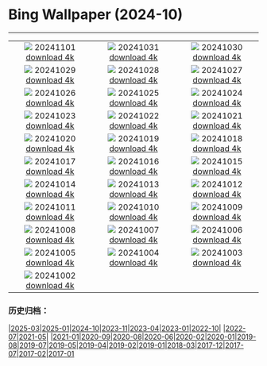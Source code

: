 # Bing Wallpaper (2024-10)
**************
| | | |
| :----: | :----: | :----: |
| ![](https://www.bing.com/th?id=OHR.GargoyleParis_EN-CA6806508662_1920x1080.jpg) 20241101 [download 4k](https://www.bing.com/th?id=OHR.GargoyleParis_EN-CA6806508662_UHD.jpg) | ![](https://www.bing.com/th?id=OHR.HauntedEdinburgh_EN-CA6524249488_1920x1080.jpg) 20241031 [download 4k](https://www.bing.com/th?id=OHR.HauntedEdinburgh_EN-CA6524249488_UHD.jpg) | ![](https://www.bing.com/th?id=OHR.GreatOwl_EN-CA6169202889_1920x1080.jpg) 20241030 [download 4k](https://www.bing.com/th?id=OHR.GreatOwl_EN-CA6169202889_UHD.jpg) |
| ![](https://www.bing.com/th?id=OHR.PumpkinMist_EN-CA5942039818_1920x1080.jpg) 20241029 [download 4k](https://www.bing.com/th?id=OHR.PumpkinMist_EN-CA5942039818_UHD.jpg) | ![](https://www.bing.com/th?id=OHR.PolarBearHug_EN-CA5661955284_1920x1080.jpg) 20241028 [download 4k](https://www.bing.com/th?id=OHR.PolarBearHug_EN-CA5661955284_UHD.jpg) | ![](https://www.bing.com/th?id=OHR.GhostForest_EN-CA5302994217_1920x1080.jpg) 20241027 [download 4k](https://www.bing.com/th?id=OHR.GhostForest_EN-CA5302994217_UHD.jpg) |
| ![](https://www.bing.com/th?id=OHR.MontBlancMassif_EN-CA4972012680_1920x1080.jpg) 20241026 [download 4k](https://www.bing.com/th?id=OHR.MontBlancMassif_EN-CA4972012680_UHD.jpg) | ![](https://www.bing.com/th?id=OHR.BodieCalifornia_EN-CA4900321008_1920x1080.jpg) 20241025 [download 4k](https://www.bing.com/th?id=OHR.BodieCalifornia_EN-CA4900321008_UHD.jpg) | ![](https://www.bing.com/th?id=OHR.MadameSherriCastle_EN-CA4239046959_1920x1080.jpg) 20241024 [download 4k](https://www.bing.com/th?id=OHR.MadameSherriCastle_EN-CA4239046959_UHD.jpg) |
| ![](https://www.bing.com/th?id=OHR.MonsterDoor_EN-CA3833144484_1920x1080.jpg) 20241023 [download 4k](https://www.bing.com/th?id=OHR.MonsterDoor_EN-CA3833144484_UHD.jpg) | ![](https://www.bing.com/th?id=OHR.AutumnCypress_EN-CA3476365850_1920x1080.jpg) 20241022 [download 4k](https://www.bing.com/th?id=OHR.AutumnCypress_EN-CA3476365850_UHD.jpg) | ![](https://www.bing.com/th?id=OHR.SmilingSloth_EN-CA3124807232_1920x1080.jpg) 20241021 [download 4k](https://www.bing.com/th?id=OHR.SmilingSloth_EN-CA3124807232_UHD.jpg) |
| ![](https://www.bing.com/th?id=OHR.DenderaTemple_EN-CA1538664812_1920x1080.jpg) 20241020 [download 4k](https://www.bing.com/th?id=OHR.DenderaTemple_EN-CA1538664812_UHD.jpg) | ![](https://www.bing.com/th?id=OHR.JasperDark_EN-CA8643042761_1920x1080.jpg) 20241019 [download 4k](https://www.bing.com/th?id=OHR.JasperDark_EN-CA8643042761_UHD.jpg) | ![](https://www.bing.com/th?id=OHR.KochiaJapan_EN-CA9025927952_1920x1080.jpg) 20241018 [download 4k](https://www.bing.com/th?id=OHR.KochiaJapan_EN-CA9025927952_UHD.jpg) |
| ![](https://www.bing.com/th?id=OHR.FossilsDorset_EN-CA8526505485_1920x1080.jpg) 20241017 [download 4k](https://www.bing.com/th?id=OHR.FossilsDorset_EN-CA8526505485_UHD.jpg) | ![](https://www.bing.com/th?id=OHR.MaraMigration_EN-CA7027269476_1920x1080.jpg) 20241016 [download 4k](https://www.bing.com/th?id=OHR.MaraMigration_EN-CA7027269476_UHD.jpg) | ![](https://www.bing.com/th?id=OHR.CocoBeach_EN-CA6585712044_1920x1080.jpg) 20241015 [download 4k](https://www.bing.com/th?id=OHR.CocoBeach_EN-CA6585712044_UHD.jpg) |
| ![](https://www.bing.com/th?id=OHR.AlcazarSeville_EN-CA0555315003_1920x1080.jpg) 20241014 [download 4k](https://www.bing.com/th?id=OHR.AlcazarSeville_EN-CA0555315003_UHD.jpg) | ![](https://www.bing.com/th?id=OHR.QuebecDuck_EN-CA0208524250_1920x1080.jpg) 20241013 [download 4k](https://www.bing.com/th?id=OHR.QuebecDuck_EN-CA0208524250_UHD.jpg) | ![](https://www.bing.com/th?id=OHR.CelticColours_EN-CA7718811490_1920x1080.jpg) 20241012 [download 4k](https://www.bing.com/th?id=OHR.CelticColours_EN-CA7718811490_UHD.jpg) |
| ![](https://www.bing.com/th?id=OHR.SoranoItaly_EN-CA4829518601_1920x1080.jpg) 20241011 [download 4k](https://www.bing.com/th?id=OHR.SoranoItaly_EN-CA4829518601_UHD.jpg) | ![](https://www.bing.com/th?id=OHR.AspensColorado_EN-CA0556453730_1920x1080.jpg) 20241010 [download 4k](https://www.bing.com/th?id=OHR.AspensColorado_EN-CA0556453730_UHD.jpg) | ![](https://www.bing.com/th?id=OHR.MototiOctopus_EN-CA0168451476_1920x1080.jpg) 20241009 [download 4k](https://www.bing.com/th?id=OHR.MototiOctopus_EN-CA0168451476_UHD.jpg) |
| ![](https://www.bing.com/th?id=OHR.ElbePhilharmonic_EN-CA1458789835_1920x1080.jpg) 20241008 [download 4k](https://www.bing.com/th?id=OHR.ElbePhilharmonic_EN-CA1458789835_UHD.jpg) | ![](https://www.bing.com/th?id=OHR.CoyoteGulch_EN-CA9362587881_1920x1080.jpg) 20241007 [download 4k](https://www.bing.com/th?id=OHR.CoyoteGulch_EN-CA9362587881_UHD.jpg) | ![](https://www.bing.com/th?id=OHR.ElephantTeacher_EN-CA7050305105_1920x1080.jpg) 20241006 [download 4k](https://www.bing.com/th?id=OHR.ElephantTeacher_EN-CA7050305105_UHD.jpg) |
| ![](https://www.bing.com/th?id=OHR.NuitBlanche24_EN-CA8251507494_1920x1080.jpg) 20241005 [download 4k](https://www.bing.com/th?id=OHR.NuitBlanche24_EN-CA8251507494_UHD.jpg) | ![](https://www.bing.com/th?id=OHR.TajMahalReflection_EN-CA5616417702_1920x1080.jpg) 20241004 [download 4k](https://www.bing.com/th?id=OHR.TajMahalReflection_EN-CA5616417702_UHD.jpg) | ![](https://www.bing.com/th?id=OHR.YukonAutumn_EN-CA4777665764_1920x1080.jpg) 20241003 [download 4k](https://www.bing.com/th?id=OHR.YukonAutumn_EN-CA4777665764_UHD.jpg) |
| ![](https://www.bing.com/th?id=OHR.HalfDomeYosemite_EN-CA4543823129_1920x1080.jpg) 20241002 [download 4k](https://www.bing.com/th?id=OHR.HalfDomeYosemite_EN-CA4543823129_UHD.jpg) |  |  |

### 历史归档：

|[2025-03](bing/2025-03/2025-03.md)|[2025-01](bing/2025-01/2025-01.md)|[2024-10](bing/2024-10/2024-10.md)|[2023-11](bing/2023-11/2023-11.md)|[2023-04](bing/2023-04/2023-04.md)|[2023-01](bing/2023-01/2023-01.md)|[2022-10](bing/2022-10/2022-10.md)|
|[2022-07](bing/2022-07/2022-07.md)|[2021-05](bing/2021-05/2021-05.md)|
|[2021-01](bing/2021-01/2021-01.md)|[2020-09](bing/2020-09/2020-09.md)|[2020-08](bing/2020-08/2020-08.md)|[2020-06](bing/2020-06/2020-06.md)|[2020-02](bing/2020-02/2020-02.md)|[2020-01](bing/2020-01/2020-01.md)|[2019-08](bing/2019-08/2019-08.md)|[2019-07](bing/2019-07/2019-07.md)|[2019-05](bing/2019-05/2019-05.md)|[2019-04](bing/2019-04/2019-04.md)|[2019-02](bing/2019-02/2019-02.md)|[2019-01](bing/2019-01/2019-01.md)|[2018-03](bing/2018-03/2018-03.md)|[2017-12](bing/2017-12/2017-12.md)|[2017-07](bing/2017-07/2017-07.md)|[2017-02](bing/2017-02/2017-02.md)|[2017-01](bing/2017-01/2017-01.md)